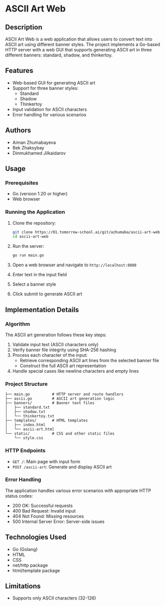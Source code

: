 # ASCII Art Web

## Description

ASCII Art Web is a web application that allows users to convert text into ASCII art using different banner styles. The project implements a Go-based HTTP server with a web GUI that supports generating ASCII art in three different banners: standard, shadow, and thinkertoy.

## Features

- Web-based GUI for generating ASCII art
- Support for three banner styles:
  - Standard
  - Shadow
  - Thinkertoy
- Input validation for ASCII characters
- Error handling for various scenarios

## Authors

- Aiman Zhumabayeva
- Bek Zhaksybay
- Dinmukhamed Jilkaidarov

## Usage

### Prerequisites

- Go (version 1.20 or higher)
- Web browser

### Running the Application

1. Clone the repository:
   ```bash
   git clone https://01.tomorrow-school.ai/git/azhumaba/ascii-art-web
   cd ascii-art-web
   ```

2. Run the server:
   ```bash
   go run main.go
   ```

3. Open a web browser and navigate to `http://localhost:8080`

4. Enter text in the input field
5. Select a banner style
6. Click submit to generate ASCII art

## Implementation Details

### Algorithm

The ASCII art generation follows these key steps:

1. Validate input text (ASCII characters only)
2. Verify banner file integrity using SHA-256 hashing
3. Process each character of the input:
   - Retrieve corresponding ASCII art lines from the selected banner file
   - Construct the full ASCII art representation
4. Handle special cases like newline characters and empty lines

### Project Structure

```
├── main.go          # HTTP server and route handlers
├── ascii.go         # ASCII art generation logic
├── banners/         # Banner text files
│   ├── standard.txt
│   ├── shadow.txt
│   └── thinkertoy.txt
├── templates/       # HTML templates
│   ├── index.html
│   └── ascii-art.html
└── static/          # CSS and other static files
    └── style.css
```

### HTTP Endpoints

- `GET /`: Main page with input form
- `POST /ascii-art`: Generate and display ASCII art

### Error Handling

The application handles various error scenarios with appropriate HTTP status codes:
- 200 OK: Successful requests
- 400 Bad Request: Invalid input
- 404 Not Found: Missing resources
- 500 Internal Server Error: Server-side issues

## Technologies Used

- Go (Golang)
- HTML
- CSS
- net/http package
- html/template package

## Limitations

- Supports only ASCII characters (32-126)

